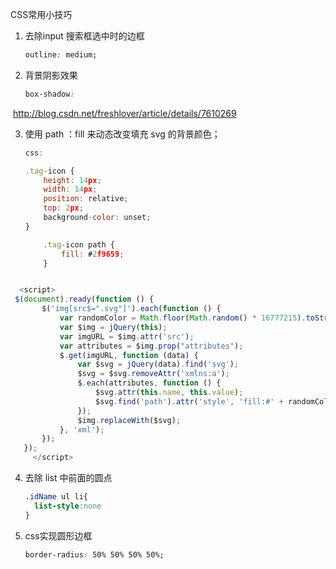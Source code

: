 CSS常用小技巧



1. 去除input 搜索框选中时的边框

   ```css
   outline: medium;
   ```

2. 背景阴影效果

   ```css
   box-shadow: 
   ```


​        http://blog.csdn.net/freshlover/article/details/7610269

3. 使用 path ：fill 来动态改变填充 svg 的背景颜色；

   ```javascript
   css:

   .tag-icon {
       height: 14px;
       width: 14px;
       position: relative;
       top: 2px;
       background-color: unset;
   }

       .tag-icon path {
           fill: #2f9659;
       }
   ```


   <img src="~/Images/newSite/tag_icon.svg" alt="" class="tag-icon" id="tag_back_color_@i" />


```javascript
  <script>
 $(document).ready(function () {
       $('img[src$=".svg"]').each(function () {
           var randomColor = Math.floor(Math.random() * 16777215).toString(16);
           var $img = jQuery(this);
           var imgURL = $img.attr('src');
           var attributes = $img.prop("attributes");
           $.get(imgURL, function (data) {
               var $svg = jQuery(data).find('svg');
               $svg = $svg.removeAttr('xmlns:a');
               $.each(attributes, function () {
                   $svg.attr(this.name, this.value);
                   $svg.find('path').attr('style', 'fill:#' + randomColor);
               });
               $img.replaceWith($svg);
           }, 'xml');
       });
   });
     </script>
```
4. 去除 list 中前面的圆点

   ```css
   .idName ul li{
     list-style:none
   }
   ```

5. css实现圆形边框

   ```css
   border-radius: 50% 50% 50% 50%;
   ```

   ​